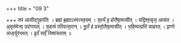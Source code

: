 +++
title = "09 3"

+++
तप॑ आसीद्गृ॒हप॑तिः । ब्रह्म॑ ब्र॒ह्माऽभ॑वत्स्व॒यम् । स॒त्यँ ह॒ होतै॑षा॒मासी॑त् । यद्वि॑श्व॒सृज॒ आस॑त । अ॒मृत॑मेभ्य॒ उद॑गायत् । स॒हस्रं॑ परिवत्स॒रान् । भू॒तँ ह॑ प्रस्तो॒तैषा॒मासी॑त् । भ॒वि॒ष्यत्प्रति॑ चाहरत् । प्रा॒णो अ॑ध्व॒र्युर॑भवत् । इ॒दँ सर्वँ॒ सिषा॑सताम् ॥ 

